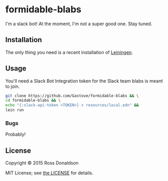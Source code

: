# formidable-blabs

I'm a slack bot! At the moment, I'm not a super good one. Stay tuned.

## Installation

The only thing you need is a recent installation of [Leiningen](http://leiningen.org/).

## Usage

You'll need a Slack Bot Integration token for the Slack team blabs is meant to
join.

```bash
git clone https://github.com/Gastove/formidable-blabs && \
cd formidable-blabs && \
echo "{:slack-api-token <TOKEN>} > resources/local.edn" &&
lein run
```

### Bugs

Probably!

## License

Copyright © 2015 Ross Donaldson

MIT License; see [the LICENSE](LICENSE) for details.
